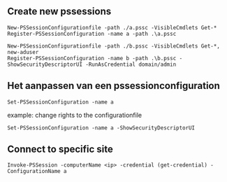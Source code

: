 ## Create new pssessions
```
New-PSSessionConfigurationfile -path ./a.pssc -VisibleCmdlets Get-*
Register-PSSessionConfiguration -name a -path .\a.pssc

New-PSSessionConfigurationfile -path ./b.pssc -VisibleCmdlets Get-*, new-aduser
Register-PSSessionConfiguration -name b -path .\b.pssc -ShowSecurityDescriptorUI -RunAsCredential domain/admin
```
## Het aanpassen van een pssessionconfiguration
```
Set-PSSessionConfiguration -name a
```
example: change rights to the configurationfile
```
Set-PSSessionConfiguration -name a -ShowSecurityDescriptorUI
```

## Connect to specific site
```
Invoke-PSSession -computerName <ip> -credential (get-credential) -ConfigurationName a
```
